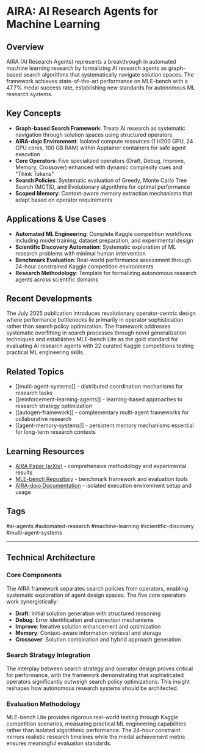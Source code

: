 # AIRA: AI Research Agents for Machine Learning

## Overview
AIRA (AI Research Agents) represents a breakthrough in automated machine learning research by formalizing AI research agents as graph-based search algorithms that systematically navigate solution spaces. The framework achieves state-of-the-art performance on MLE-bench with a 47.7% medal success rate, establishing new standards for autonomous ML research systems.

## Key Concepts
- **Graph-based Search Framework**: Treats AI research as systematic navigation through solution spaces using structured operators
- **AIRA-dojo Environment**: Isolated compute resources (1 H200 GPU, 24 CPU cores, 100 GB RAM) within Apptainer containers for safe agent execution
- **Core Operators**: Five specialized operators (Draft, Debug, Improve, Memory, Crossover) enhanced with dynamic complexity cues and "Think Tokens"
- **Search Policies**: Systematic evaluation of Greedy, Monte Carlo Tree Search (MCTS), and Evolutionary algorithms for optimal performance
- **Scoped Memory**: Context-aware memory extraction mechanisms that adapt based on operator requirements

## Applications & Use Cases
- **Automated ML Engineering**: Complete Kaggle competition workflows including model training, dataset preparation, and experimental design
- **Scientific Discovery Automation**: Systematic exploration of ML research problems with minimal human intervention
- **Benchmark Evaluation**: Real-world performance assessment through 24-hour constrained Kaggle competition environments
- **Research Methodology**: Template for formalizing autonomous research agents across scientific domains

## Recent Developments
The July 2025 publication introduces revolutionary operator-centric design where performance bottlenecks lie primarily in operator sophistication rather than search policy optimization. The framework addresses systematic overfitting in search processes through novel generalization techniques and establishes MLE-bench Lite as the gold standard for evaluating AI research agents with 22 curated Kaggle competitions testing practical ML engineering skills.

## Related Topics
- [[multi-agent-systems]] - distributed coordination mechanisms for research tasks
- [[reinforcement-learning-agents]] - learning-based approaches to research strategy optimization
- [[autogen-framework]] - complementary multi-agent frameworks for collaborative research
- [[agent-memory-systems]] - persistent memory mechanisms essential for long-term research contexts

## Learning Resources
- [AIRA Paper (arXiv)](https://arxiv.org/abs/2507.19595) - comprehensive methodology and experimental results
- [MLE-bench Repository](https://github.com/openai/mle-bench) - benchmark framework and evaluation tools
- [AIRA-dojo Documentation](https://github.com/aira-research/aira-dojo) - isolated execution environment setup and usage

## Tags
#ai-agents #automated-research #machine-learning #scientific-discovery #multi-agent-systems

---

## Technical Architecture

### Core Components
The AIRA framework separates search policies from operators, enabling systematic exploration of agent design spaces. The five core operators work synergistically:

- **Draft**: Initial solution generation with structured reasoning
- **Debug**: Error identification and correction mechanisms
- **Improve**: Iterative solution enhancement and optimization
- **Memory**: Context-aware information retrieval and storage
- **Crossover**: Solution combination and hybrid approach generation

### Search Strategy Integration
The interplay between search strategy and operator design proves critical for performance, with the framework demonstrating that sophisticated operators significantly outweigh search policy optimizations. This insight reshapes how autonomous research systems should be architected.

### Evaluation Methodology
MLE-bench Lite provides rigorous real-world testing through Kaggle competition scenarios, measuring practical ML engineering capabilities rather than isolated algorithmic performance. The 24-hour constraint mirrors realistic research timelines while the medal achievement metric ensures meaningful evaluation standards.